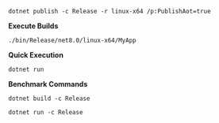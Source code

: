 `dotnet publish -c Release -r linux-x64 /p:PublishAot=true`

__Execute Builds__

`./bin/Release/net8.0/linux-x64/MyApp`

__Quick Execution__

`dotnet run`


__Benchmark Commands__

`dotnet build -c Release`

`dotnet run -c Release`